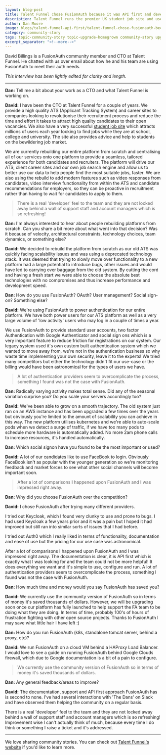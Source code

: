 ```yaml
---
layout: blog-post
title: Talent Funnel chose FusionAuth because it was API first and developer friendly
description: Talent Funnel runs the premier UK student job site and uses FusionAuth for their auth needs, including MFA, social sign-on and registration.
author: Dan Moore
image: blogs/talent-funnel-api-first/talent-funnel-chose-fusionauth-because-it-was-api-first-and-developer-friendly-header-image.png
category: community-story
tags: topic-community-story topic-upgrade-homegrown community-story upgrade homegrown
excerpt_separator: "<!--more-->"
---
```


David Billings is a FusionAuth community member and CTO at Talent Funnel. He chatted with us over email about how he and his team are using FusionAuth to meet their auth needs. 

<!--more-->

*This interview has been lightly edited for clarity and length.*

-------

**Dan:** Tell me a bit about your work as a CTO and what Talent Funnel is working on.

**David:** I have been the CTO at Talent Funnel for a couple of years. We provide a high quality ATS (Applicant Tracking System) and career sites to companies looking to revolutionise their recruitment process and reduce the time and effort it takes to attract high quality candidates to their open vacancies. We also have a very successful [student job site](https://www.e4s.co.uk) which attracts millions of users each year looking to find jobs while they are at school, college and university. The site also provides advice and help to students on the bewildering job market.

We are currently rebuilding our entire platform from scratch and centralising all of our services onto one platform to provide a seamless, tailored experience for both candidates and recruiters. The platform will drive our ATS, client career sites and our own job search engine and allow us to better use our data to help people find the most suitable jobs, faster. We are also using the rebuild to add modern features such as video responses from candidates, video interview functionality from within the ATS and candidate recommendations for employers, so they can be proactive in recruitment rather than having to wait for candidates to apply to them.

> There is a real 'developer' feel to the team and they are not locked away behind a wall of support staff and account managers which is so refreshing!

**Dan:** I'm always interested to hear about people rebuilding platforms from scratch. Can you share a bit more about what went into that decision? Was it because of velocity, architectural constraints, technology choices, team dynamics, or something else?

**David:** We decided to rebuild the platform from scratch as our old ATS was quickly facing scalability issues and was using a deprecated technology stack. It was deemed that trying to slowly move over functionality to a new platform had a large potential to introduce bugs, other issues and would have led to carrying over baggage from the old system. By cutting the cord and having a fresh start we were able to choose the absolute best technologies with no compromises and thus increase performance and development speed.

**Dan:** How do you use FusionAuth? OAuth? User management? Social sign-on? Something else?

**David:** We're using FusionAuth to power authentication for our entire platform. We have both power users for our ATS platform as well as a very large volume of 'low activity' users who may log in a couple of times a year. 

We use FusionAuth to provide standard user accounts, two factor Authentication with Google Authenticator and social sign ons which is a very important feature to reduce friction for registrations on our system. Our legacy system used it's own custom built authentication system which we wanted to move away from, we're not in the authentication business so why waste time implementing your own security, leave it to the experts! We tried many competitors but either the technology didn't fit our use-case or the billing would have been astronomical for the types of users we have.

> A lot of authentication providers seem to overcomplicate the process, something I found was not the case with FusionAuth.

**Dan:** Radically varying activity makes total sense. Did any of the seasonal variation surprise you? Do you scale your servers accordingly too?

**David:** We've been able to grow on a smooth trajectory. The old system just ran on an AWS instance and has been  upgraded a few times over the years but obviously you're limited to the amount of scalability you can achieve in this way. The new platform utilises kubernetes and we're able to auto-scale pods when we detect a surge of traffic, if we have too many pods to schedule more hardware is automatically added. No more 2am phone calls to increase resources, it's handled automatically. 

**Dan:** Which social signon have you found to be the most important or used?

**David:** A lot of our candidates like to use FaceBook to login. Obviously FaceBook isn't as popular with the younger generation so we're monitoring feedback and market forces to see what other social channels will become important soon.  

> After a lot of comparisons I happened upon FusionAuth and I was impressed right away. 

**Dan:** Why did you choose FusionAuth over the competition?

**David:** I chose FusionAuth after trying many different providers. 

I tried out Keycloak, which I found very clunky to use and prone to bugs. I had used Keycloak a few years prior and it was a pain but I hoped it had improved but still ran into similar sorts of issues that I had before. 

I tried out Auth0 which I really liked in terms of functionality, documentation and ease of use but the pricing for our use case was astronomical. 

After a lot of comparisons I happened upon FusionAuth and I was impressed right away. The documentation is clear, it is API first which is exactly what I was looking for and the team could not be more helpful! It does everything we want and it's simple to use, configure and run. A lot of authentication providers seem to overcomplicate the process, something I found was not the case with FusionAuth.

**Dan:** How much time and money would you say FusionAuth has saved you?

**David:** We currently use the community version of FusionAuth so in terms of money it's saved thousands of dollars. However, we will be upgrading soon once our platform has fully launched to help support the FA team to be doing what they are doing. In terms of time, probably 100's of hours of frustration fighting with other open source projects. Thanks to FusionAuth I may save what little hair I have left :)

**Dan:** How do you run FusionAuth (k8s, standalone tomcat server, behind a proxy, etc)?

**David:** We run FusionAuth on a cloud VM behind a HAProxy Load Balancer. I would love to see a guide on running FusionAuth behind Google Clouds firewall, which due to Google documentation is a bit of a pain to configure. 

> We currently use the community version of FusionAuth so in terms of money it's saved thousands of dollars. 

**Dan:** Any general feedback/areas to improve?

**David:** The documentation, support and API first approach FusionAuth has is second to none. I've had several interactions with 'The Dans' on Slack and have observed them helping the community on a regular basis. 

There is a real 'developer' feel to the team and they are not locked away behind a wall of support staff and account managers which is so refreshing! Improvement wise I can't actually think of much, because every time I do think or something I raise a ticket and it's addressed. 

-------

We love sharing community stories. You can check out [Talent Funnel's website](https://www.talent-funnel.com/) if you'd like to learn more. 
